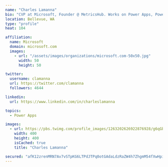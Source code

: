 ```yaml
---
name: "Charles Lamanna"
bio: "CVP at Microsoft, Founder @ MetricsHub. Works on Power Apps, Power Automate, Power Virtual Agent, Common Data Service and Dynamics 365."
location: Bellevue, WA
type: "profile"
heat: 104

affiliation:
  name: Microsoft
  domain: microsoft.com
  images:
    - url: "/assets/images/organizations/microsoft.com-50x50.jpg"
      width: 50
      height: 50

twitter:
  username: clamanna
  url: https://twitter.com/clamanna
  followers: 4644

linkedin:
  url: https://www.linkedin.com/in/charleslamanna

topics:
  - Power Apps

images:
  - url: https://pbs.twimg.com/profile_images/1263202626922876928/g6qGbHZ-_400x400.jpg
    width: 400
    height: 400
    isCached: true
    title: "Charles Lamanna"

secured: "afK12zrenMRN7Av7vSTpKG6LTPdJTPq0otGAdaLdzRaZW4h7ZhgmM54fXwHpi7mxyjTIc8v5i30RbAwRr0NkjCVoAoZ61tA5SH0lnqOf//Vdib4bgoFAB1m3JmURsz0rKbBeVU5JcCcN4Ceu727o+XHy5IdyzjBn+9fpX5XkI3vJEGUAT3tTK04sXssM64GgXuYkaJ7DgJRQYOHg9ivOpblhboPm4Ffs2RQ7R+5+vTcrNiC0KLJ2YuyFXkSpAB4Hw2Dds65V/PgK3WiLnPvlIShxy1Igfkvm7r9xL7Fd5H4Wn7yBvp5EjlDhDwJNXD+6SwCF40hdFzq89VlqLJFTzr5niOqySn2hOTFMojJ7nS7GxxheKi9eS6jeL97ZyH1xz4ZoIk+BVJuBqCEsB9UkL1gmc6l7OxEfOH4y4C0CHMw=;ZAsCXQf5aCoUA+4Bew01EQ=="
---
```


